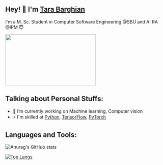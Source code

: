 <link href="https://languages.abranhe.com/logos.css" rel="stylesheet">


## Hey! 👋 I'm [Tara Barghian](https://github.com/taraBarghian)



I'm a M. Sc. Student in Computer Software Engineering @SBU and AI RA @IPM 😇

<img src="https://mir-s3-cdn-cf.behance.net/project_modules/fs/beb84f63616517.5ab8e5806b1c2.gif" width="284" height="160" />


## Talking about Personal Stuffs:

- 🔭 I’m currently working on Machine learning, Computer vision
- ⚡ I'm skilled at  [Python](https://www.python.org/), [TensorFlow](https://www.tensorflow.org/), [PyTorch](https://pytorch.org/)



## Languages and Tools:

<i class="programming lang-ruby"></i>
<i class="programming lang-javascript"></i>
<i class="programming lang-cpp"></i>
<i class="programming lang-typescript"></i>
<i class="programming lang-python"></i>
<i class="programming lang-kotlyn"></i>

![Anurag's GitHub stats](https://github-readme-stats.vercel.app/api?username=taraBarghian&show_icons=true&hide=contribs&theme=tokyonight)

[![Top Langs](https://github-readme-stats.vercel.app/api/top-langs/?username=tarabarghian&layout=compact)](https://github.com/tarabarghian/github-readme-stats)


